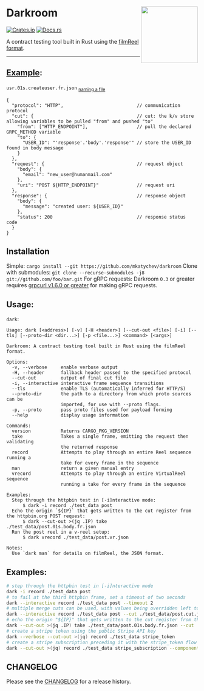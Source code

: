 # Darkroom  <img src="https://raw.githubusercontent.com/mkatychev/darkroom/master/darkroomlogo_mini.svg" width="149" align="right"/>

[![Crates.io](https://img.shields.io/crates/v/darkroom.svg)](https://crates.io/crates/darkroom) [![Docs.rs](https://docs.rs/darkroom/badge.svg)](https://docs.rs/darkroom/)



A contract testing tool built in Rust using the [filmReel format](https://github.com/mkatychev/filmReel).

---

## [Example](https://github.com/mkatychev/filmreel/blob/master/frame.md#listing-1):

`usr.01s.createuser.fr.json` <sub>[naming a file](https://github.com/mkatychev/filmreel/blob/master/reel.md#reel-nomenclature)</sub>

```jsonc
{
  "protocol": "HTTP",                           // communication protocol
  "cut": {                                      // cut: the k/v store allowing variables to be pulled "from" and pushed "to"
    "from": ["HTTP_ENDPOINT"],                  // pull the declared GRPC_METHOD variable
    "to": {
      "USER_ID": "'response'.'body'.'response'" // store the USER_ID found in body message
    }
  },
  "request": {                                  // request object
    "body": {
      "email": "new_user@humanmail.com"
    },
    "uri": "POST ${HTTP_ENDPOINT}"              // request uri
  },
  "response": {                                 // response object
    "body": {
      "message": "created user: ${USER_ID}"
    },
    "status": 200                               // response status code
  }
}
```

## Installation

Simple: `cargo install --git https://github.com/mkatychev/darkroom`
Clone with submodules: `git clone --recurse-submodules -j8 git://github.com/foo/bar.git`
For gRPC requests: Darkroom `0.3` or greater requires [grpcurl v1.6.0 or greater](https://github.com/fullstorydev/grpcurl/#installation) for making gRPC requests.


## Usage:


`dark`:

<!-- dark start -->
```
Usage: dark [<address>] [-v] [-H <header>] [--cut-out <file>] [-i] [--tls] [--proto-dir <dir...>] [-p <file...>] <command> [<args>]

Darkroom: A contract testing tool built in Rust using the filmReel format.

Options:
  -v, --verbose     enable verbose output
  -H, --header      fallback header passed to the specified protocol
  --cut-out         output of final cut file
  -i, --interactive interactive frame sequence transitions
  --tls             enable TLS (automatically inferred for HTTP/S)
  --proto-dir       the path to a directory from which proto sources can be
                    imported, for use with --proto flags.
  -p, --proto       pass proto files used for payload forming
  --help            display usage information

Commands:
  version           Returns CARGO_PKG_VERSION
  take              Takes a single frame, emitting the request then validating
                    the returned response
  record            Attempts to play through an entire Reel sequence running a
                    take for every frame in the sequence
  man               return a given manual entry
  vrecord           Attempts to play through an entire VirtualReel sequence
                    running a take for every frame in the sequence

Examples:
  Step through the httpbin test in [-i]nteractive mode:
      $ dark -i record ./test_data post
  Echo the origin `${IP}` that gets written to the cut register from the httpbin.org POST request:
      $ dark --cut-out >(jq .IP) take ./test_data/post.01s.body.fr.json
  Run the post reel in a v-reel setup:
      $ dark vrecord ./test_data/post.vr.json

Notes:
  Use `dark man` for details on filmReel, the JSON format.

```
<!-- dark stop -->

## Examples:

```sh
# step through the httpbin test in [-i]nteractive mode
dark -i record ./test_data post
# to fail at the third httpbin frame, set a timeout of two seconds
dark --interactive record ./test_data post --timeout 2
# multiple merge cuts can be used, with values being overridden left to right (right will have newer values)
dark --interactive record ./test_data post --cut ./test_data/post.cut.json '{"NEW":"value"}' '{"NEWER": "value", "NEW":"overridden"}'
# echo the origin "${IP}" that gets written to the cut register from the httpbin.org POST response
dark --cut-out >(jq .IP) take ./test_data/post.01s.body.fr.json --cut ./test_data/post.cut.json
# create a stripe token using the public Stripe API key
dark --verbose --cut-out >(jq) record ./test_data stripe_token
# create a stripe subscription preceding it with the stripe_token flow
dark --cut-out >(jq) record ./test_data stripe_subscription --component './test_data&stripe_token'
```

## CHANGELOG

Please see the [CHANGELOG](CHANGELOG.md) for a release history.

<!--
VERSION="0.6.0"
DR_DIR=$PWD
GRPCURL_DIR=${GRPCURL_DIR:-../grpcurl}
cargo build --release && \
tar czf darkroom-"$VERSION"-x86_64-apple-darwin.tar.gz -C target/release dark && \
docker run --rm -it -v "$(pwd)":/home/rust/src ekidd/rust-musl-builder cargo build --release && \
tar czf darkroom-"$VERSION"-x86_64-unknown-linux-musl.tar.gz -C ./target/x86_64-unknown-linux-musl/release dark
(cd $GRPCURL_DIR; env CGO_ENABLED=0 GOOS=darwin GOARCH=amd64 go build -a -o $DR_DIR/target/release/grpcurl ./cmd/grpcurl) && \
tar czf darkroom-"$VERSION"-grpcurl-x86_64-apple-darwin.tar.gz -C target/release dark grpcurl && \
(cd $GRPCURL_DIR; env CGO_ENABLED=0 GOOS=linux GOARCH=amd64 go build -a -o $DR_DIR/target/x86_64-unknown-linux-musl/release/grpcurl ./cmd/grpcurl) && \
tar czf darkroom-"$VERSION"-grpcurl-x86_64-unknown-linux-musl.tar.gz -C ./target/x86_64-unknown-linux-musl/release dark grpcurl
-->
